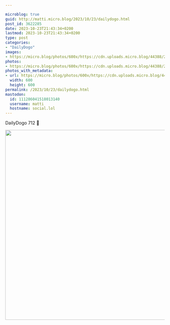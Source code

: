 ```yaml
---

microblog: true
guid: http://matti.micro.blog/2023/10/23/dailydogo.html
post_id: 3622285
date: 2023-10-23T21:43:34+0200
lastmod: 2023-10-23T21:43:34+0200
type: post
categories:
- "DailyDogo"
images:
- https://micro.blog/photos/600x/https://cdn.uploads.micro.blog/44388/2023/22f522c24f7f4ae1bf461269c53ce52e.jpg
photos:
- https://micro.blog/photos/600x/https://cdn.uploads.micro.blog/44388/2023/22f522c24f7f4ae1bf461269c53ce52e.jpg
photos_with_metadata:
- url: https://micro.blog/photos/600x/https://cdn.uploads.micro.blog/44388/2023/22f522c24f7f4ae1bf461269c53ce52e.jpg
  width: 600
  height: 600
permalink: /2023/10/23/dailydogo.html
mastodon:
  id: 111286041518013140
  username: matti
  hostname: social.lol
---
```

DailyDogo 712 🐶

<img src="/media/uploads/2023/22f522c24f7f4ae1bf461269c53ce52e.jpg" width="600" height="600" alt="" />

